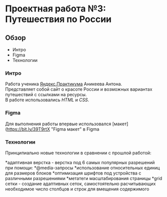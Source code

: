 # Проектная работа №3: **Путешествия по России**

## **Обзор**
* Интро
* Figma
* Технологии

### **Интро**

Работа ученика [Яндекс.Практикума](https://praktikum.yandex.ru/ "Яндекс.Практикум") Аникеева Антона.  
Представляет собой сайт о красоте России и возможных вариантах путешествий с ссылками на ресурсы.  
В работе использовались *HTML* и *CSS*.

### **Figma**

Для выполнения работы впервые использовался [макет](https://bit.ly/39T9rtX "Figma макет" в Figma

### **Технологии**

Принципиально новые технологии в сравнении с прошлой работой:

*адаптивная верстка - верстка под 6 самых популярных разрешений при помощи:
    *@media-запросы
    *использование относительных единиц для размеров блоков
    *оптимизация шрифтов под устройства с различными разрешениями
    *метатеги масштабирования страницы
*grid сетки - создание адаптивных сеток, самостоятельно расчитывающих необходимое число столбцов и строк для вмещения содержимого

